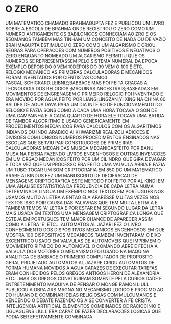 # O ZERO

UM MATEMATICO CHAMADO  BRAHMAGUPTA FEZ E PUBLICOU UM LIVRO SOBRE A ESCOLA DE BRAHMA ONDE REGISTROU 
O ZERO COMO UM NUMERO 
ANTIGAMENTE OS BABILONICOS CONHECIAM AO ZRO E OS R5OMANOS TAMBEM MAS TINHAM UM CONCEITO DE NADA OU DE VAZIO 
BRAHMAGUPTA ESTIMULOU O ZERO COMO UM ALGARISMO E CRIOU REGRAS  PARA OPERACOES COM NUMEROS POSITIVOS E NEGATIVOS
O ZERO ENQUANTO NOMEADO UM ALGARISMO PERMITIU QUE OS NUMEROS SE REPRESENTASSEM PELO SISTEMA NUMERAL DA EPOCA
EXEMPLO DEPOIS DO 9 VEM 10DEPOIS DO 99 VEM O 100 E ETC...
RELOGIO MECANICO
AS PRIMEIRAS CALCULADORAS E MECANICOS FORAM INVENTADOS POR CIENTISTAS COMO0 
PASCAL;SCHICKARD;LEIBNIZ;BABBAGE
MAS FOI FEITA GRACAS A TECNOLOGIA DOS RELOGIOS ;MAQUINAS ANCESTRAIS;BASEADAS EM MOVIMENTOS DE ENGRENAGEM
O PRIMEIRO RELOGIO FOI INVENTADO E ERA MOVIDO POR AGUA FEITO POR LIANG;LINGZAN;YI XING NA CHINA
60 BALDES DE AGUA DAVA PARA UM DIA INTEIRO DE FUNCIONAMENTO DO RELOGIO E FAZIA SONS COMO A CADA UMA HORA TOCAVA O SON DE UMA CAMPAINHA
E A CADA QUARTO DE HORA ELE TOCAVA UMA BATIDA DE TAMBOR
ALGORITIMO
E USADO GENERICAMENTE EM PROCEDIMENTOS MECANICOS PARA CALCULOS COM OS ALGARITIMOS INDIANOS OU INDO ARABICO
AI KHWARIZMI REALIZOU ADICOES E DIVISOES COM LONGOS NUMEROS PROCEDIMENTOS ENSINADOS NAS ESCOLAS QUE SERVIU PAR CONSTRUCOES DE PRIME
IRAS
CALCULADORAS MECANICAS
MUSICA MECANICASFEITO POR BANU MUSA NA PERSIA FAZENDO LIVROS ENGENHOSOS E OUTRAS INVENCOES EM UM ORGAO MECANICOS
FEITO POR UM CILINDRO QUE GIRA DEVAGAR E TODA VEZ QUE UM PROCESSO ERA FEITO UMA VALVULA ABRIA E FAZIA UM TUBO
TOCAR UM SOM
CRIPTOGRAFIA
EM 850 DC UM MATEMATICO ARABE  ALKINDUS FEZ UM MANUSCRITO DE DECIFRACAO DE MENSAGENS CRIPTOGRAFICA
ESTE METODO FOI FEITO POR AL KINDI EM UMA ANALISE ESTATISTICA DA FREQUENCIA DE CADA LETRA NUMA DETERMINADA LINGUA 
UM EXEMPLO NOS TEXTOS EM PORTUGUES NOS USAMOS MUITO A LETRA A ENTAO ELA APARESSE MUITAS VEZES NOS TEXTOS ISSO POIR CAUSA DAS PALAVRAS QUE TEM MUITA LETRA A 
 E TAMBEM TEMOS 'A' LETRA E POR ESTAR EM SEGUNDO LUGAR DA LETRA MAIS USADA EM TEXTOS 
 UMA MENSAGEM CRIPTOGRAFICA LONGA QUE ESTEJA EM PORTUGUES TEM MAIOR CHANCE DE APARECER ASSIM COMO A LETRA 'E' 
 ETC...
 AUTOMATOS AL JAZARI FEZ O LIVRO CONHECIMENTO DOS DISPOSITIVOS MECANICOS ENGENHOSOS  EM QUE MOSTRA
 100 DISPOSITIVOS MECANICOS TAMBEM INVENTARAM O EIXO EXCENTRICO USADO EM VALVULAS 
 DE AUTOMOVEIS QUE IMPRIMEM  O MOVIMENTO RITMICO DO AUTOMOVEL
 O COMANDO ABRE E FECHA A VALVULA DOS MOTORES  O MECANISMO FOI USADO  NA 
 MAQUINA ANALITICA DE BABBAGE O PRIMEIRO COMPUTADOR DE PROPOSITO GERAL PROJETADO
 AUTOMATOS AL JAZARE CRIOU AUTOMATOS DE FORMA HUMANA  MOVIDOS A AGUA CAPAZES DE EXECUTAR TAREFAS 
 ERAM CONHECIDOS PELOS GREGOS ANTIGOS HERON DE ALEXANDRIA ETC... MAS OS GREGOS CONSTRUIRAM SOMENTE PELA CURIOSIDADE E ENTRETENIMENTO
 MAQUINA DE PENSAR 
  O MONGE RAMON LIULL PUBLICOU A OBRA ARS MAGNA  NO MECANISMO LOGICO E PROCIMO AO DO HUMANO E COMBINAR 
  IDEIAS RELIGIOSAS COM MULCUMANOS E VENCENDO O DEBATE FAZENDO OS A SE CONVERTER  A FE CRISTA 
  INTELIGENCIA ARTIFICIAL 
   ELEMENTOS COMBINADOS DE RACIOCINIO E LIGUAGUENS  LIULL ERA CAPAZ DE FAZER DECLARACOES LOGICAS
   QUE PODIA SER EFETIVAMENTE COMBINADA
   
